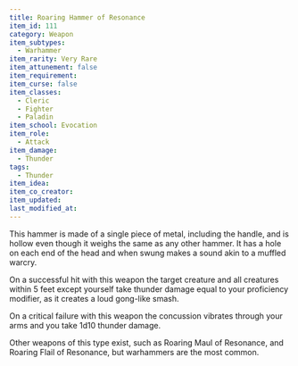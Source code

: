 ```yaml
---
title: Roaring Hammer of Resonance
item_id: 111
category: Weapon
item_subtypes:
  - Warhammer
item_rarity: Very Rare
item_attunement: false
item_requirement:
item_curse: false
item_classes:
  - Cleric
  - Fighter
  - Paladin
item_school: Evocation
item_role:
  - Attack
item_damage:
  - Thunder
tags:
  - Thunder
item_idea:
item_co_creator:
item_updated:
last_modified_at:
---
```


This hammer is made of a single piece of metal, including the handle, and is hollow even though it weighs the same as any other hammer. It has a hole on each end of the head and when swung makes a sound akin to a muffled warcry.

On a successful hit with this weapon the target creature and all creatures within 5 feet except yourself take thunder damage equal to your proficiency modifier, as it creates a loud gong-like smash.

On a critical failure with this weapon the concussion vibrates through your arms and you take 1d10 thunder damage.

Other weapons of this type exist, such as Roaring Maul of Resonance, and Roaring Flail of Resonance, but warhammers are the most common.
